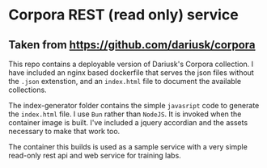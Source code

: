 # Corpora REST (read only) service
## Taken from https://github.com/dariusk/corpora

This repo contains a deployable version of Dariusk's Corpora collection. I have included an nginx based dockerfile that serves the json files without the `.json` extenstion, and an `index.html` file to document the available collections.

The index-generator folder contains the simple `javasript` code to generate the `index.html` file. I use `Bun` rather than `NodeJS`. It is invoked when the container image is built. I've included a jquery accordian and the assets necessary to make that work too.

The container this builds is used as a sample service with a very simple read-only rest api and web service for training labs.
